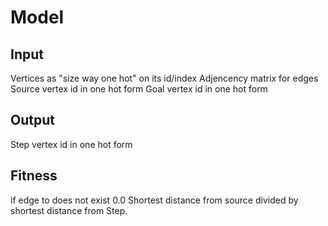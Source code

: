# Model

## Input
Vertices as "size way one hot" on its id/index
Adjencency matrix for edges
Source vertex id in one hot form
Goal vertex id in one hot form

## Output
Step vertex id in one hot form

## Fitness
if edge to does not exist 0.0
Shortest distance from source divided by shortest distance from Step.
